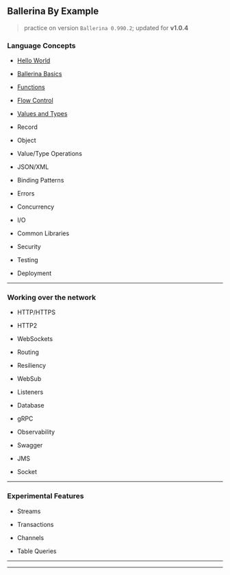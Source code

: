 
## Ballerina By Example

> practice on version `Ballerina 0.990.2`; updated for **v1.0.4**

### Language Concepts

* [Hello World](./01-hello-world/README.md)

* [Ballerina Basics](./02-ballerina-basics/README.md)

* [Functions](./03-functions/README.md)

* [Flow Control](./04-flow-control/README.md)

* [Values and Types](./05-values-and-types/README.md)

* Record

* Object

* Value/Type Operations

* JSON/XML

* Binding Patterns

* Errors

* Concurrency

* I/O

* Common Libraries

* Security

* Testing

* Deployment

---

### Working over the network

* HTTP/HTTPS

* HTTP2

* WebSockets

* Routing

* Resiliency

* WebSub

* Listeners

* Database

* gRPC

* Observability

* Swagger

* JMS

* Socket

---

### Experimental Features

* Streams

* Transactions

* Channels

* Table Queries

---
---
